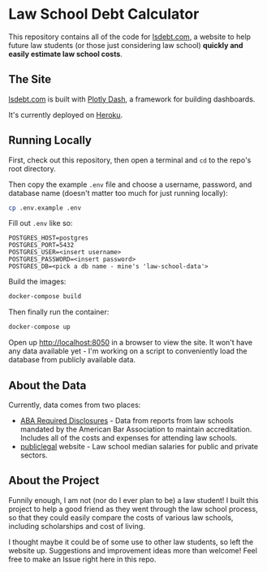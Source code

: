 # Law School Debt Calculator

This repository contains all of the code for [lsdebt.com](https://www.lsdebt.com/), a website to help future law students (or those just considering law school) **quickly and easily estimate law school costs**. 

## The Site

[lsdebt.com](https://www.lsdebt.com/) is built with [Plotly Dash](https://plotly.com/dash/), a framework for building dashboards. 

It's currently deployed on [Heroku](https://www.heroku.com/). 

## Running Locally

First, check out this repository, then open a terminal and `cd` to the repo's root directory. 

Then copy the example `.env` file and choose a username, password, and database name (doesn't matter too much for just running locally):

```bash
cp .env.example .env
```

Fill out `.env` like so: 

```
POSTGRES_HOST=postgres
POSTGRES_PORT=5432
POSTGRES_USER=<insert username>
POSTGRES_PASSWORD=<insert password>
POSTGRES_DB=<pick a db name - mine's 'law-school-data'>
```

Build the images: 

```bash
docker-compose build
```

Then finally run the container: 

```bash
docker-compose up
```

Open up <http://localhost:8050> in a browser to view the site. It won't have any data available yet - I'm working on a script to conveniently load the database from publicly available data. 

## About the Data

Currently, data comes from two places: 

- [ABA Required Disclosures](https://www.abarequireddisclosures.org/Disclosure509.aspx) - Data from reports from law schools mandated by the American Bar Association to maintain accreditation. Includes all of the costs and expenses for attending law schools. 
- [publiclegal](https://www.ilrg.com/rankings/law/median/1/desc/MSPrivate) website - Law school median salaries for public and private sectors. 

## About the Project

Funnily enough, I am not (nor do I ever plan to be) a law student! I built this project to help a good friend as they went through the law school process, so that they could easily compare the costs of various law schools, including scholarships and cost of living. 

I thought maybe it could be of some use to other law students, so left the website up. Suggestions and improvement ideas more than welcome! Feel free to make an Issue right here in this repo. 
